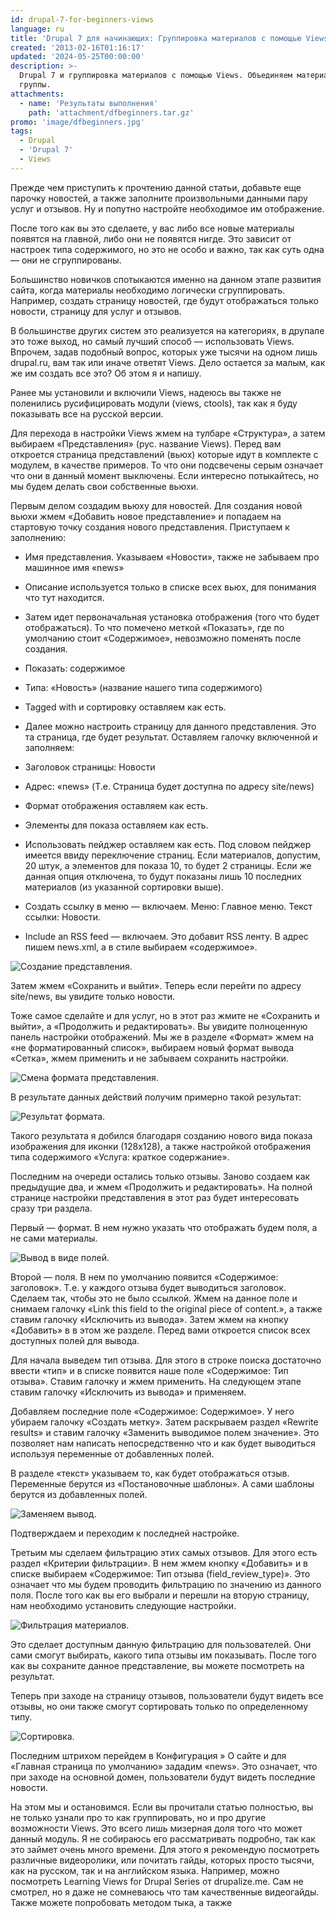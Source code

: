 ```yaml
---
id: drupal-7-for-beginners-views
language: ru
title: 'Drupal 7 для начинающих: Группировка материалов с помощью Views.'
created: '2013-02-16T01:16:17'
updated: '2024-05-25T00:00:00'
description: >-
  Drupal 7 и группировка материалов с помощью Views. Объединяем материалы в
  группы.
attachments:
  - name: 'Результаты выполнения'
    path: 'attachment/dfbeginners.tar.gz'
promo: 'image/dfbeginners.jpg'
tags:
  - Drupal
  - 'Drupal 7'
  - Views
---
```


Прежде чем приступить к прочтению данной статьи, добавьте еще парочку новостей,
а также заполните произвольными данными пару услуг и отзывов. Ну и попутно
настройте необходимое им отображение.

После того как вы это сделаете, у вас либо все новые материалы появятся на
главной, либо они не появятся нигде. Это зависит от настроек типа содержимого,
но это не особо и важно, так как суть одна — они не сгруппированы.

Большинство новичков спотыкаются именно на данном этапе развития сайта, когда
материалы необходимо логически сгруппировать. Например, создать страницу
новостей, где будут отображаться только новости, страницу для услуг и отзывов.

В большинстве других систем это реализуется на категориях, в друпале это тоже
выход, но самый лучший способ — использовать Views. Впрочем, задав подобный
вопрос, которых уже тысячи на одном лишь drupal.ru, вам так или иначе ответят
Views. Дело остается за малым, как же им создать все это? Об этом я и напишу.

Ранее мы установили и включили Views, надеюсь вы также не поленились
русифицировать модули (views, ctools), так как я буду показывать все на русской
версии.

Для перехода в настройки Views жмем на тулбаре «Структура», а затем выбираем
«Представления» (рус. название Views). Перед вам откроется страница
представлений (вьюх) которые идут в комплекте с модулем, в качестве примеров. То
что они подсвечены серым означает что они в данный момент выключены. Если
интересно потыкайтесь, но мы будем делать свои собственные вьюхи.

Первым делом создадим вьюху для новостей. Для создания новой вьюхи жмем
«Добавить новое представление» и попадаем на стартовую точку создания нового
представления. Приступаем к заполнению:

- Имя представления. Указываем «Новости», также не забываем про машинное имя
  «news»
- Описание используется только в списке всех вьюх, для понимания что тут
  находится.
- Затем идет первоначальная установка отображения (того что будет отображаться).
  То что помечено меткой «Показать», где по умолчанию стоит «Содержимое»,
  невозможно поменять после создания.

- Показать: содержимое
- Типа: «Новость» (название нашего типа содержимого)
- Tagged with и сортировку оставляем как есть.
- Далее можно настроить страницу для данного представления. Это та страница, где
  будет результат. Оставляем галочку включенной и заполняем:

- Заголовок страницы: Новости
- Адрес: «news» (Т.е. Страница будет доступна по адресу site/news)
- Формат отображения оставляем как есть.
- Элементы для показа оставляем как есть.
- Использовать пейджер оставляем как есть. Под словом пейджер имеется ввиду
  переключение страниц. Если материалов, допустим, 20 штук, а элементов для
  показа 10, то будет 2 страницы. Если же данная опция отключена, то будут
  показаны лишь 10 последних материалов (из указанной сортировки выше).
- Создать ссылку в меню — включаем. Меню: Главное меню. Текст ссылки: Новости.
- Include an RSS feed — включаем. Это добавит RSS ленту. В адрес пишем news.xml,
  а в стиле выбираем «содержимое».

![Создание представления.](image/1.png)

Затем жмем «Сохранить и выйти». Теперь если перейти по адресу site/news, вы
увидите только новости.

Тоже самое сделайте и для услуг, но в этот раз жмите не «Сохранить и выйти», а
«Продолжить и редактировать». Вы увидите полноценную панель настройки
отображений. Мы же в разделе «Формат» жмем на «не форматированный список»,
выбираем новый формат вывода «Сетка», жмем применить и не забываем сохранить
настройки.

![Смена формата представления.](image/2.png)

В результате данных действий получим примерно такой результат:

![Результат формата.](image/3.png)

Такого результата я добился благодаря созданию нового вида показа изображения
для иконки (128х128), а также настройкой отображения типа содержимого «Услуга:
краткое содержание».

Последним на очереди остались только отзывы. Заново создаем как предыдущие два,
и жмем «Продолжить и редактировать». На полной странице настройки представления
в этот раз будет интересовать сразу три раздела.

Первый — формат. В нем нужно указать что отображать будем поля, а не сами
материалы.

![Вывод в виде полей.](image/4.png)

Второй — поля. В нем по умолчанию появится «Содержимое: заголовок». Т.е. у
каждого отзыва будет выводиться заголовок. Сделаем так, чтобы это не было
ссылкой. Жмем на данное поле и снимаем галочку «Link this field to the original
piece of content.», а также ставим галочку «Исключить из вывода». Затем жмем на
кнопку «Добавить» в в этом же разделе. Перед вами откроется список всех
доступных полей для вывода.

Для начала выведем тип отзыва. Для этого в строке поиска достаточно ввести «тип»
и в списке появится наше поле «Содержимое: Тип отзыва». Ставим галочку и жмем
применить. На следующем этапе ставим галочку «Исключить из вывода» и применяем.

Добавляем последние поле «Содержимое: Содержимое». У него убираем галочку
«Создать метку». Затем раскрываем раздел «Rewrite results» и ставим галочку
«Заменить выводимое полем значение». Это позволяет нам написать непосредственно
что и как будет выводиться используя переменные от добавленных полей.

В разделе «текст» указываем то, как будет отображаться отзыв. Переменные берутся
из «Постановочные шаблоны». А сами шаблоны берутся из добавленных полей.

![Заменяем вывод.](image/5.png)

Подтверждаем и переходим к последней настройке.

Третьим мы сделаем фильтрацию этих самых отзывов. Для этого есть раздел
«Критерии фильтрации». В нем жмем кнопку «Добавить» и в списке выбираем
«Содержимое: Тип отзыва (field_review_type)». Это означает что мы будем
проводить фильтрацию по значению из данного поля. После того как вы его выбрали
и перешли на вторую страницу, нам необходимо установить следующие настройки.

![Фильтрация материалов.](image/6.png)

Это сделает доступным данную фильтрацию для пользователей. Они сами смогут
выбирать, какого типа отзывы им показывать. После того как вы сохраните данное
представление, вы можете посмотреть на результат.

Теперь при заходе на страницу отзывов, пользователи будут видеть все отзывы, но
они также смогут сортировать только по определенному типу.

![Сортировка.](image/7.png)

Последним штрихом перейдем в Конфигурация » О сайте и для «Главная страница по
умолчанию» зададим «news». Это означает, что при заходе на основной домен,
пользователи будут видеть последние новости.

На этом мы и остановимся. Если вы прочитали статью полностью, вы не только
узнали про то как группировать, но и про другие возможности Views. Это всего
лишь мизерная доля того что может данный модуль. Я не собираюсь его
рассматривать подробно, так как это займет очень много времени. Для этого я
рекомендую посмотреть различные видеоролики, или почитать гайды, которых просто
тысячи, как на русском, так и на английском языка. Например, можно посмотреть
Learning Views for Drupal Series от drupalize.me. Сам не смотрел, но я даже не
сомневаюсь что там качественные видеогайды. Также можете попробовать методом
тыка, а также
